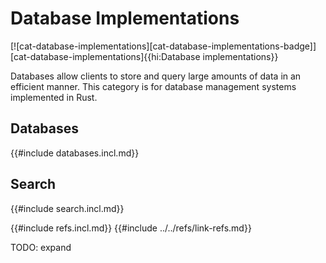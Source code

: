 # Database Implementations

[![cat-database-implementations][cat-database-implementations-badge]][cat-database-implementations]{{hi:Database implementations}}

Databases allow clients to store and query large amounts of data in an efficient manner. This category is for database management systems implemented in Rust.

## Databases

{{#include databases.incl.md}}

## Search

{{#include search.incl.md}}

{{#include refs.incl.md}}
{{#include ../../refs/link-refs.md}}

<div class="hidden">
TODO: expand
</div>
